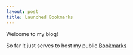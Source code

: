 ```yaml
---
layout: post
title: Launched Bookmarks
---
```


Welcome to my blog!

So far it just serves to host my public [Bookmarks](/bookmarks)
